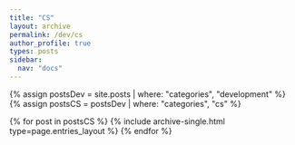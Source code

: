 ```yaml
---
title: "CS"
layout: archive
permalink: /dev/cs
author_profile: true
types: posts
sidebar:
  nav: "docs"
---
```


{% assign postsDev = site.posts | where: "categories", "development" %}
{% assign postsCS = postsDev | where: "categories", "cs" %}

{% for post in postsCS %}
  {% include archive-single.html type=page.entries_layout %}
{% endfor %}

